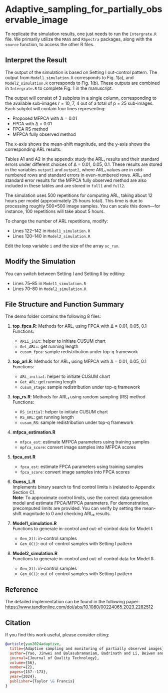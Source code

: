 # Adaptive_sampling_for_partially_observable_image

To replicate the simulation results, one just needs to run the `Intergrate.R` file. We primarily utilize the `MASS` and `RSpectra` packages, along with the `source` function, to access the other R files.

## Interpret the Result

The output of the simulation is based on Setting I out-control pattern. The output from `Model1_simulation.R` corresponds to Fig. 1(a), and `Model2_simulation.R` corresponds to Fig. 1(b). These outputs are combined in `Intergrate.R` to complete Fig. 1 in the manuscript.

The output will consist of 3 subplots in a single column, corresponding to the available sub-images r = 10, 7, 4 out of a total of p = 25 sub-images. Each subplot will contain four lines representing:
- Proposed MFPCA with Δ = 0.01
- FPCA with Δ = 0.01
- FPCA RS method
- MFPCA fully observed method

The x-axis shows the mean-shift magnitude, and the y-axis shows the corresponding ARL results.

Tables A1 and A2 in the appendix study the ARL₁ results and their standard errors under different choices of Δ = 0.01, 0.05, 0.1. These results are stored in the variables `output1` and `output2`, where ARL₁ values are in odd-numbered rows and standard errors in even-numbered rows. ARL₁ and standard error results for the MFPCA fully observed method are also included in these tables and are stored in `full1` and `full2`.

The simulation uses 500 repetitions for computing ARL, taking about 12 hours per model (approximately 25 hours total). This time is due to processing roughly 500×500 image samples. You can scale this down—for instance, 100 repetitions will take about 5 hours.

To change the number of ARL repetitions, modify:
- Lines 122–142 in `Model1_simulation.R`
- Lines 120–140 in `Model2_simulation.R`

Edit the loop variable `i` and the size of the array `oc_run`.

## Modify the Simulation

You can switch between Setting I and Setting II by editing:
- Lines 75–85 in `Model1_simulation.R`
- Lines 70–80 in `Model2_simulation.R`

## File Structure and Function Summary

The demo folder contains the following 8 files:

1. **top_fpca.R**: Methods for ARL₁ using FPCA with Δ = 0.01, 0.05, 0.1  
   Functions:
   - `ARLi_init`: helper to initiate CUSUM chart  
   - `Get_ARLi`: get running length  
   - `cusum_fpca`: sample redistribution under top-q framework  

2. **top_arl.R**: Methods for ARL₁ using MFPCA with Δ = 0.01, 0.05, 0.1  
   Functions:
   - `ARL_initial`: helper to initiate CUSUM chart  
   - `Get_ARL`: get running length  
   - `cusum_stage`: sample redistribution under top-q framework  

3. **top_rs.R**: Methods for ARL₁ using random sampling (RS) method  
   Functions:
   - `RS_initial`: helper to initiate CUSUM chart  
   - `RS_ARL`: get running length  
   - `cusum_RS`: sample redistribution under top-q framework  

4. **mfpca_estimation.R**  
   - `mfpca_est`: estimate MFPCA parameters using training samples  
   - `mpfca_score`: convert image samples into MFPCA scores  

5. **fpca_est.R**  
   - `fpca_est`: estimate FPCA parameters using training samples  
   - `fpca_score`: convert image samples into FPCA scores  

6. **Guess_L.R**  
   Implements binary search to find control limits `h` (related to Appendix Section C).  
   **Note**: To approximate control limits, use the correct data generation model and estimate FPCA/MFPCA parameters. For demonstration, precomputed limits are provided. You can verify by setting the mean-shift magnitude to 0 and checking ARL₀ results.

7. **Model1_simulation.R**  
   Functions to generate in-control and out-of-control data for Model I:
   - `Gen_X()`: in-control samples  
   - `Gen_OC()`: out-of-control samples with Setting I pattern  

8. **Model2_simulation.R**  
   Functions to generate in-control and out-of-control data for Model II:
   - `Gen_X()`: in-control samples  
   - `Gen_OC()`: out-of-control samples with Setting I pattern  

## Reference

The detailed implementation can be found in the following paper:  
https://www.tandfonline.com/doi/abs/10.1080/00224065.2023.2282512

## Citation

If you find this work useful, please consider citing:

```bibtex
@article{yao2024adaptive,
  title={Adaptive sampling and monitoring of partially observed images},
  author={Yao, Jinwei and Balasubramaniam, Badrinath and Li, Beiwen and Kreiger, Eric L and Wang, Chao},
  journal={Journal of Quality Technology},
  volume={56},
  number={2},
  pages={157--173},
  year={2024},
  publisher={Taylor \& Francis}
}

